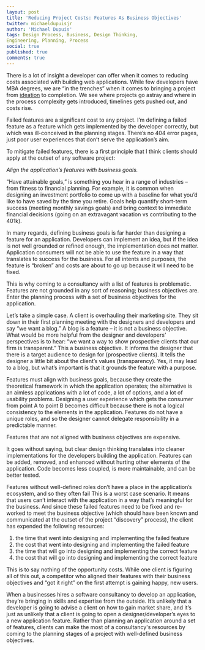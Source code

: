 ```yaml
---
layout: post
title: 'Reducing Project Costs: Features As Business Objectives'
twitter: michaeldupuisjr
author: 'Michael Dupuis'
tags: Design Process, Business, Design Thinking,
Engineering, Planning, Process
social: true
published: true
comments: true
---
```


There is a lot of insight a developer can offer when it comes to reducing costs associated with building web applications. While few developers have MBA degrees, we are “in the trenches” when it comes to bringing a project from [ideation](http://www.wikiwand.com/en/Ideation_(idea_generation)) to completion. We see where projects go astray and where in the process complexity gets introduced, timelines gets pushed out, and costs rise.

Failed features are a significant cost to any project. I’m defining a failed feature as a feature which gets implemented by the developer correctly, but which was ill-conceived in the planning stages. There’s no 404 error pages, just poor user experiences that don’t serve the application’s aim.

To mitigate failed features, there is a first principle that I think clients should apply at the outset of any software project: 

*Align the application’s features with business goals.*

“Have attainable goals,” is something you hear in a range of industries – from fitness to financial planning. For example, it is common when designing an investment portfolio to come up with a baseline for what you’d like to have saved by the time you retire. Goals help quantify short-term success (meeting monthly savings goals) and bring context to immediate financial decisions (going on an extravagant vacation vs contributing to the 401k).

In many regards, defining business goals is far harder than designing a feature for an application. Developers can implement an idea, but if the idea is not well grounded or refined enough, the implementation does not matter. Application consumers will not be able to use the feature in a way that translates to success for the business. For all intents and purposes, the feature is “broken” and costs are about to go up because it will need to be fixed.

This is why coming to a consultancy with a list of features is problematic. Features are not grounded in any sort of reasoning; business objectives are. Enter the planning process with a set of business objectives for the application.

Let’s take a simple case. A client is overhauling their marketing site. They sit down in their first planning meeting with the designers and developers and say “we want a blog.” A blog is a feature – it is not a business objective. What would be more helpful from the designer and developers’ perspectives is to hear: “we want a way to show prospective clients that our firm is transparent.” This a business objective. It informs the designer that there is a target audience to design for (prospective clients). It tells the designer a little bit about the client’s values (transparency). Yes, it may lead to a blog, but what’s important is that it grounds the feature with a purpose.

Features must align with business goals, because they create the theoretical framework in which the application operates; the alternative is an aimless applications with a lot of code, a lot of options, and a lot of usability problems. Designing a user experience which gets the consumer from point A to point B becomes difficult because there is not a logical consistency to the elements in the application. Features do not have a unique roles, and so the designer cannot delegate responsibility in a predictable manner.

Features that are not aligned with business objectives are expensive.

It goes without saying, but clear design thinking translates into cleaner implementations for the developers building the application. Features can be added, removed, and enhanced without hurting other elements of the application. Code becomes less coupled, is more maintainable, and can be better tested.

Features without well-defined roles don’t have a place in the application’s ecosystem, and so they often fail This is a worst case scenario. It means that users can’t interact with the application in a way that’s meaningful for the business. And since these failed features need to be fixed and re-worked to meet the business objective (which should have been known and communicated at the outset of the project “discovery” process), the client has expended the following resources:

1. the time that went into designing and implementing the failed feature
1. the cost that went into designing and implementing the failed feature
1. the time that will go into designing and implementing the correct feature
1. the cost that will go into designing and implementing the correct feature

This is to say nothing of the opportunity costs. While one client is figuring all of this out, a competitor who aligned their features with their business objectives and “got it right” on the first attempt is gaining happy, new users. 

When a businesses hires a software consultancy to develop an application, they’re bringing in skills and expertise from the outside. It’s unlikely that a developer is going to advise a client on how to gain market share, and it’s just as unlikely that a client is going to open a designer/developer’s eyes to a new application feature. Rather than planning an application around a set of features, clients can make the most of a consultancy's resources by coming to the planning stages of a project with well-defined business objectives.

